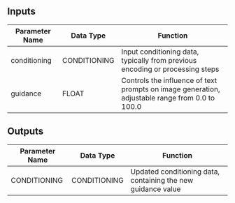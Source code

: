 ## Inputs

| Parameter Name | Data Type | Function |
|----------------|-----------|----------|
| conditioning | CONDITIONING | Input conditioning data, typically from previous encoding or processing steps |
| guidance | FLOAT | Controls the influence of text prompts on image generation, adjustable range from 0.0 to 100.0 |

## Outputs

| Parameter Name | Data Type | Function |
|----------------|-----------|----------|
| CONDITIONING | CONDITIONING | Updated conditioning data, containing the new guidance value |
